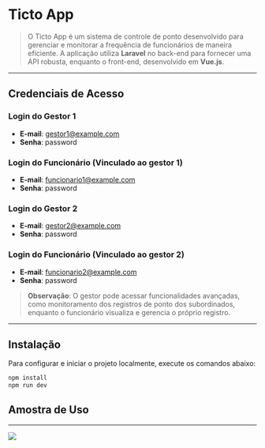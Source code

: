 # Ticto App

> O Ticto App é um sistema de controle de ponto desenvolvido para gerenciar e monitorar a frequência de funcionários de maneira eficiente. A aplicação utiliza **Laravel** no back-end para fornecer uma API robusta, enquanto o front-end, desenvolvido em **Vue.js**.

---

## Credenciais de Acesso

### Login do Gestor 1
- **E-mail**: gestor1@example.com
- **Senha**: password

### Login do Funcionário (Vinculado ao gestor 1)
- **E-mail**: funcionario1@example.com
- **Senha**: password

### Login do Gestor 2
- **E-mail**: gestor2@example.com
- **Senha**: password

### Login do Funcionário (Vinculado ao gestor 2)
- **E-mail**: funcionario2@example.com
- **Senha**: password

> **Observação**: O gestor pode acessar funcionalidades avançadas, como monitoramento dos registros de ponto dos subordinados, enquanto o funcionário visualiza e gerencia o próprio registro.

---

## Instalação

Para configurar e iniciar o projeto localmente, execute os comandos abaixo:

```sh
npm install
npm run dev
```

## Amostra de Uso
<hr>
<img src="amostragem.gif" />

